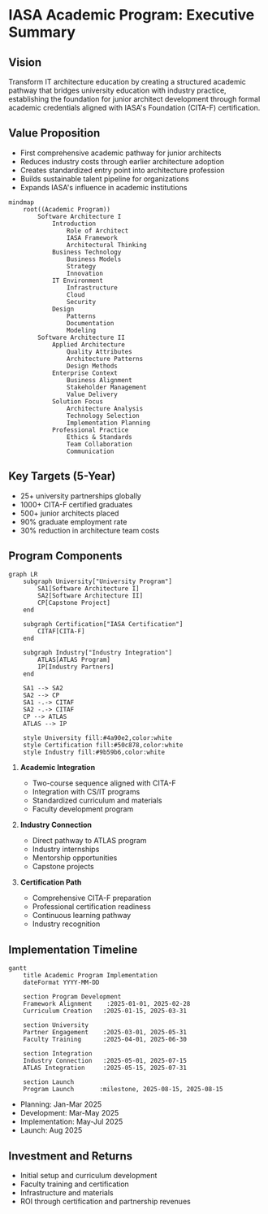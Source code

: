 # IASA Academic Program: Executive Summary

## Vision
Transform IT architecture education by creating a structured academic pathway that bridges university education with industry practice, establishing the foundation for junior architect development through formal academic credentials aligned with IASA's Foundation (CITA-F) certification.

## Value Proposition
- First comprehensive academic pathway for junior architects
- Reduces industry costs through earlier architecture adoption
- Creates standardized entry point into architecture profession
- Builds sustainable talent pipeline for organizations
- Expands IASA's influence in academic institutions

```mermaid
mindmap
    root((Academic Program))
        Software Architecture I
            Introduction
                Role of Architect
                IASA Framework
                Architectural Thinking
            Business Technology
                Business Models
                Strategy
                Innovation
            IT Environment
                Infrastructure
                Cloud
                Security
            Design
                Patterns
                Documentation
                Modeling
        Software Architecture II
            Applied Architecture
                Quality Attributes
                Architecture Patterns
                Design Methods
            Enterprise Context
                Business Alignment
                Stakeholder Management
                Value Delivery
            Solution Focus
                Architecture Analysis
                Technology Selection
                Implementation Planning
            Professional Practice
                Ethics & Standards
                Team Collaboration
                Communication
```

## Key Targets (5-Year)
- 25+ university partnerships globally
- 1000+ CITA-F certified graduates
- 500+ junior architects placed
- 90% graduate employment rate
- 30% reduction in architecture team costs

## Program Components
```mermaid
graph LR
    subgraph University["University Program"]
        SA1[Software Architecture I]
        SA2[Software Architecture II]
        CP[Capstone Project]
    end
    
    subgraph Certification["IASA Certification"]
        CITAF[CITA-F]
    end
    
    subgraph Industry["Industry Integration"]
        ATLAS[ATLAS Program]
        IP[Industry Partners]
    end
    
    SA1 --> SA2
    SA2 --> CP
    SA1 -.-> CITAF
    SA2 -.-> CITAF
    CP --> ATLAS
    ATLAS --> IP
    
    style University fill:#4a90e2,color:white
    style Certification fill:#50c878,color:white
    style Industry fill:#9b59b6,color:white
```

1. **Academic Integration**
   - Two-course sequence aligned with CITA-F
   - Integration with CS/IT programs
   - Standardized curriculum and materials
   - Faculty development program

2. **Industry Connection**
   - Direct pathway to ATLAS program
   - Industry internships
   - Mentorship opportunities
   - Capstone projects

3. **Certification Path**
   - Comprehensive CITA-F preparation
   - Professional certification readiness
   - Continuous learning pathway
   - Industry recognition

## Implementation Timeline
```mermaid
gantt
    title Academic Program Implementation
    dateFormat YYYY-MM-DD
    
    section Program Development
    Framework Alignment    :2025-01-01, 2025-02-28
    Curriculum Creation   :2025-01-15, 2025-03-31
    
    section University
    Partner Engagement    :2025-03-01, 2025-05-31
    Faculty Training      :2025-04-01, 2025-06-30
    
    section Integration
    Industry Connection   :2025-05-01, 2025-07-15
    ATLAS Integration     :2025-05-15, 2025-07-31
    
    section Launch
    Program Launch       :milestone, 2025-08-15, 2025-08-15
```
- Planning: Jan-Mar 2025
- Development: Mar-May 2025
- Implementation: May-Jul 2025
- Launch: Aug 2025

## Investment and Returns
- Initial setup and curriculum development
- Faculty training and certification
- Infrastructure and materials
- ROI through certification and partnership revenues
